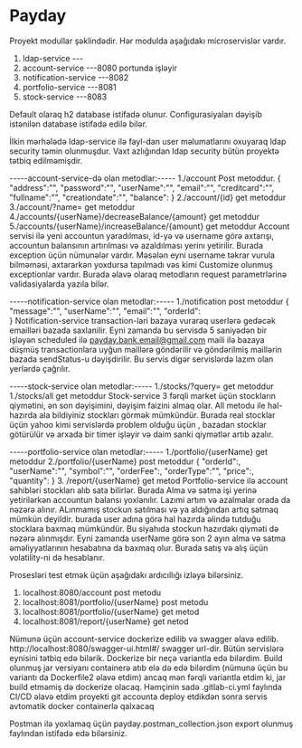 # Payday

Proyekt modullar şəklindədir. Hər modulda aşağıdakı microservislər vardır.
1. ldap-service           ---
2. account-service        ---8080 portunda işləyir
3. notification-service   ---8082
4. portfolio-service      ---8081
5. stock-service          ---8083

Default olaraq h2 database istifadə olunur. Configurasiyaları dəyişib istənilən database istifadə edilə bilər.

İlkin mərhələdə ldap-service ilə fayl-dan user məlumatlarını oxuyaraq ldap security təmin olunmuşdur.
Vaxt azlığından ldap security bütün proyektə tətbiq edilməmişdir.

-----account-service-də olan metodlar:-----
1./account  Post metoddur.
{
   "address":"",
   "password":"",
    "userName":"",
	"email":"",
    "creditcard":"",
	"fullname":"",
	"creationdate":"",
    "balance":
}
2./account/{id} get metoddur
3./account/?name=   get metoddur
4./accounts/{userName}/decreaseBalance/{amount}  get metoddur
5./accounts/{userName}/increaseBalance/{amount}   get metoddur
Account servisi ilə yeni accountun yaradılması, id-yə və username görə axtarışı,
accountun balansının artırılması və azaldılması yerinı yetirilir. Burada exception üçün nümunələr vardır.
Məsələn eyni username təkrar vurula bilməməsi, axtararkən yoxdursa tapılmadı vəs kimi Customize olunmuş exceptionlar vardır.
Burada əlavə olaraq metodların request parametrlərinə validasiyalarda yazıla bilər.



-----notification-service olan metodlar:-----
1./notification post metoddur
{
     "message":"",
     "userName":"",
     "email":"",
     "orderId":      
 }
Notification-service  transaction-lari bazaya vuraraq userlərə gedəcək emailləri bazada saxlanilir. Eyni zamanda bu servisdə 5 saniyədən bir işləyən scheduled ilə payday.bank.email@gmail.com maili ilə bazaya düşmüş transactionlara uyğun maillərə göndərilir və göndərilmiş maillərin bazada sendStatus-u dəyişdirilir.
Bu servis digər servislərdə lazım olan yerlərdə çağrılır.


-----stock-service olan metodlar:-----
1./stocks/?query= get metoddur
1./stocks/all get metoddur
Stock-service  3 fərqli market üçün stockların qiymətini, ən son dəyişimini, dəyişim faizini almaq olar. All metodu ile hal-hazırda ala bildiyiniz stockları görmək mümkündür.
Burada  real stocklar üçün yahoo kimi servislərdə problem olduğu üçün ,  bazadan stocklar götürülür və arxada bir timer işləyir və daim sanki qiymətlər artıb azalır.


-----portfolio-service olan metodlar:-----
1./portfolio/{userName}   get metoddur
2./portfolio/{userName}   post metoddur
{
    "orderId":,
	"userName":"",
    "symbol":"",
    "orderFee":,
    "orderType":"",
    "price":,
    "quantity":
}
3. /report/{userName} get metod
Portfolio-service ilə account sahibləri stockları alıb sata bilirlər. Burada Alma və satma işi yerinə yetirilərkən accountun balansı yoxlanılır. 
Lazımi artım və azalmalar orada da nəzərə alınır. ALınmamış stockun satılması və ya aldığından artıq satmaq mümkün deyildir.
burada user adına görə hal hazırda əlində tutduğu stocklara baxmaq mümkündür. Bu siyahıda stockun hazırdakı qiyməti də nəzərə alınmışdır.
Eyni zamanda userName görə son 2 ayın alma və satma əməliyyatlarının  hesabatına da baxmaq olur. Burada satış və alış üçün volatility-ni də hesablanır.



Prosesləri test etmək üçün aşağıdakı ardıcıllığı izləyə bilərsiniz.
1. localhost:8080/account    post metodu
2. localhost:8081/portfolio/{userName}  post metodu
3. localhost:8081/portfolio/{userName}  get metod
4. localhost:8081/report/{userName}   get netod

Nümunə üçün account-service dockerize edilib və swagger əlavə edilib. http://localhost:8080/swagger-ui.html#/ swagger url-dir. Bütün servislərə eynisini tətbiq edə bilərik. Dockerize bir neçə variantla edə bilərdim. Build olunmuş jar versiyanı containerə atıb elə də edə bilərdim (nümunə üçün bu variantı da Dockerfile2 əlavə etdim) ancaq mən fərqli variantla etdim ki, jar build etməmiş də dockerize olacaq.
Həmçinin sadə .gitlab-ci.yml faylında CI/CD əlavə etdim proyekti git accounta deploy etdikdən sonra servis avtomatik docker containerlə qalxacaq 

Postman ilə yoxlamaq üçün payday.postman_collection.json export olunmuş faylından istifadə edə bilərsiniz.


